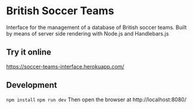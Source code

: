 # British Soccer Teams
Interface for the management of a database of British soccer teams.
Built by means of server side rendering with Node.js and Handlebars.js

## Try it online
https://soccer-teams-interface.herokuapp.com/

## Development
 `npm install`
 `npm run dev`
 Then open the browser at http://localhost:8080/  

